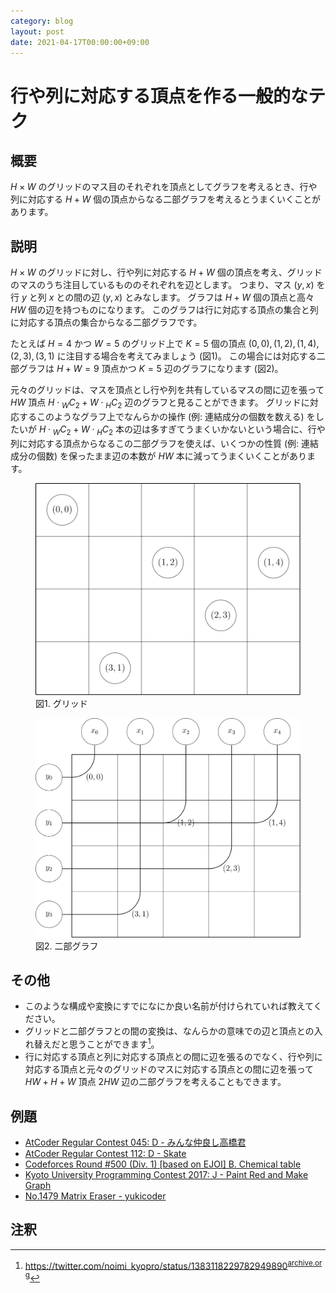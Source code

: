```yaml
---
category: blog
layout: post
date: 2021-04-17T00:00:00+09:00
---
```


# 行や列に対応する頂点を作る一般的なテク

## 概要

$H \times W$ のグリッドのマス目のそれぞれを頂点としてグラフを考えるとき、行や列に対応する $H + W$ 個の頂点からなる二部グラフを考えるとうまくいくことがあります。


## 説明

$H \times W$ のグリッドに対し、行や列に対応する $H + W$ 個の頂点を考え、グリッドのマスのうち注目しているもののそれぞれを辺とします。
つまり、マス $(y, x)$ を行 $y$ と列 $x$ との間の辺 $(y, x)$ とみなします。
グラフは $H + W$ 個の頂点と高々 $H W$ 個の辺を持つものになります。
このグラフは行に対応する頂点の集合と列に対応する頂点の集合からなる二部グラフです。

たとえば $H = 4$ かつ $W = 5$ のグリッド上で $K = 5$ 個の頂点 $(0, 0), (1, 2), (1, 4), (2, 3), (3, 1)$ に注目する場合を考えてみましょう (図1)。
この場合には対応する二部グラフは $H + W = 9$ 頂点かつ $K = 5$ 辺のグラフになります (図2)。

元々のグリッドは、マスを頂点とし行や列を共有しているマスの間に辺を張って $H W$ 頂点 $H \cdot {} _ W C _ 2 + W \cdot {} _ H C _ 2$ 辺のグラフと見ることができます。
グリッドに対応するこのようなグラフ上でなんらかの操作 (例: 連結成分の個数を数える) をしたいが $H \cdot {} _ W C _ 2 + W \cdot {} _ H C _ 2$ 本の辺は多すぎてうまくいかないという場合に、行や列に対応する頂点からなるこの二部グラフを使えば、いくつかの性質 (例: 連結成分の個数) を保ったまま辺の本数が $H W$ 本に減ってうまくいくことがあります。

<figure>
<img src="/assets/img/row-column-vertices-grid.svg">
<figcaption>図1. グリッド</figcaption>
</figure>

<figure>
<img src="/assets/img/row-column-vertices-graph.svg">
<figcaption>図2. 二部グラフ</figcaption>
</figure>


## その他

-   このような構成や変換にすでになにか良い名前が付けられていれば教えてください。
-   グリッドと二部グラフとの間の変換は、なんらかの意味での辺と頂点との入れ替えだと思うことができます[^noimi]。
-   行に対応する頂点と列に対応する頂点との間に辺を張るのでなく、行や列に対応する頂点と元々のグリッドのマスに対応する頂点との間に辺を張って $H W + H + W$ 頂点 $2 H W$ 辺の二部グラフを考えることもできます。


## 例題

-   [AtCoder Regular Contest 045: D - みんな仲良し高橋君](https://atcoder.jp/contests/arc045/tasks/arc045_d)
-   [AtCoder Regular Contest 112: D - Skate](https://atcoder.jp/contests/arc112/tasks/arc112_d)
-   [Codeforces Round #500 (Div. 1) [based on EJOI] B. Chemical table](https://codeforces.com/contest/1012/problem/B)
-   [Kyoto University Programming Contest 2017: J - Paint Red and Make Graph](https://atcoder.jp/contests/kupc2017/tasks/kupc2017_j)
-   [No.1479 Matrix Eraser - yukicoder](https://yukicoder.me/problems/no/1479)


## 注釈

[^noimi]: <https://twitter.com/noimi_kyopro/status/1383118229782949890><sup>[archive.org](https://web.archive.org/web/20210416192742/https://twitter.com/noimi_kyopro/status/1383118229782949890)</sup>
